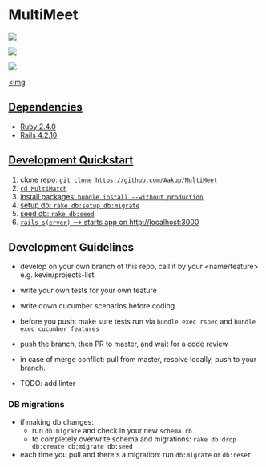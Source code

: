 # MultiMeet
<a href="https://codeclimate.com/github/Aakup/MultiMeet-1/maintainability"><img src="https://api.codeclimate.com/v1/badges/17147a80811321af3566/maintainability" /></a>

<a href="https://codeclimate.com/github/Aakup/MultiMeet-1/test_coverage"><img src="https://api.codeclimate.com/v1/badges/17147a80811321af3566/test_coverage" /></a>

<a href="https://travis-ci.org/Aakup/MultiMeet"><img src="https://travis-ci.org/Aakup/MultiMeet.svg?branch=master"></a>

<a href="http://multi-meet.herokuapp.com/"><img


## Dependencies
- Ruby 2.4.0
- Rails 4.2.10

## Development Quickstart
1. clone repo: `git clone https://github.com/Aakup/MultiMeet`
2. `cd MultiMatch`
3. install packages: `bundle install --without production`
4. setup db: `rake db:setup db:migrate`
5. seed db: `rake db:seed`
6. `rails s(erver)` --> starts app on [http://localhost:3000](http://localhost:3000)

## Development Guidelines
- develop on your own branch of this repo, call it by your <name/feature> e.g. kevin/projects-list
- write your own tests for your own feature
- write down cucumber scenarios before coding
- before you push: make sure tests run via `bundle exec rspec` and `bundle exec cucumber features`
- push the branch, then PR to master, and wait for a code review
- in case of merge conflict: pull from master, resolve locally, push to your branch.

- TODO: add linter

### DB migrations
- if making db changes:
  - run `db:migrate` and check in your new `schema.rb`
  - to completely overwrite schema and migrations: `rake db:drop db:create db:migrate db:seed`
- each time you pull and there's a migration: run `db:migrate` or `db:reset`
